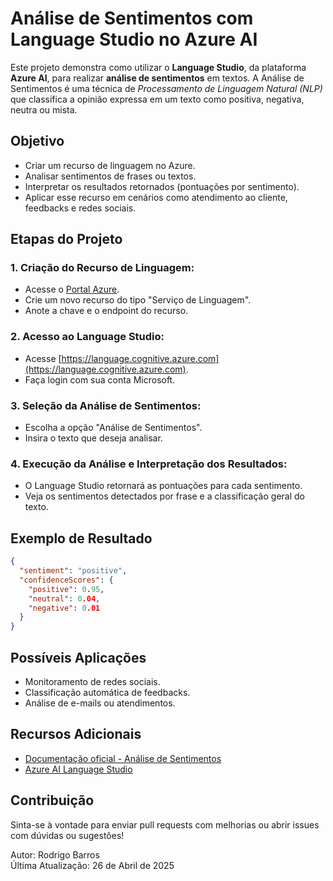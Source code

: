 # Análise de Sentimentos com Language Studio no Azure AI

Este projeto demonstra como utilizar o **Language Studio**, da plataforma **Azure AI**, para realizar **análise de sentimentos** em textos. A Análise de Sentimentos é uma técnica de *Processamento de Linguagem Natural (NLP)* que classifica a opinião expressa em um texto como positiva, negativa, neutra ou mista.

## Objetivo

- Criar um recurso de linguagem no Azure.
- Analisar sentimentos de frases ou textos.
- Interpretar os resultados retornados (pontuações por sentimento).
- Aplicar esse recurso em cenários como atendimento ao cliente, feedbacks e redes sociais.

## Etapas do Projeto

### 1. Criação do Recurso de Linguagem:
   - Acesse o [Portal Azure](https://portal.azure.com/).
   - Crie um novo recurso do tipo "Serviço de Linguagem".
   - Anote a chave e o endpoint do recurso.

### 2. Acesso ao Language Studio:
   - Acesse [https://language.cognitive.azure.com](https://language.cognitive.azure.com).
   - Faça login com sua conta Microsoft.

### 3. Seleção da Análise de Sentimentos:
   - Escolha a opção "Análise de Sentimentos".
   - Insira o texto que deseja analisar.

### 4. Execução da Análise e Interpretação dos Resultados:
   - O Language Studio retornará as pontuações para cada sentimento.
   - Veja os sentimentos detectados por frase e a classificação geral do texto.

## Exemplo de Resultado

```json
{
  "sentiment": "positive",
  "confidenceScores": {
    "positive": 0.95,
    "neutral": 0.04,
    "negative": 0.01
  }
}
```

## Possíveis Aplicações

- Monitoramento de redes sociais.
- Classificação automática de feedbacks.
- Análise de e-mails ou atendimentos.

## Recursos Adicionais

- [Documentação oficial - Análise de Sentimentos](https://learn.microsoft.com/azure/cognitive-services/language-service/sentiment-opinion-mining/overview)
- [Azure AI Language Studio](https://language.cognitive.azure.com/)

## Contribuição

Sinta-se à vontade para enviar pull requests com melhorias ou abrir issues com dúvidas ou sugestões!

Autor: Rodrigo Barros  
Última Atualização: 26 de Abril de 2025
